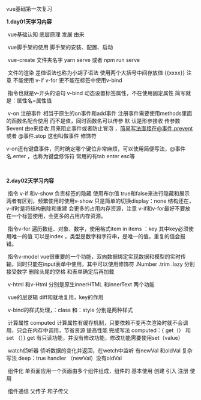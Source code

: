 vue基础第一次复习

**1.day01天学习内容**

​	vue基础认知 底层原理 发展 由来

​	vue脚手架的使用  脚手架的安装、配置、启动

​		vue-create 文件夹名字 yarn serve 或者 npm run serve

​	文件的渲染 差值语法也称为小胡子语法 使用两个大括号中间存放值  {{xxxx}} 注意 不能使用 v-if v-for 更不能在标签中使用v-bind

​	指令也就是v-开头的语句 v-bind 动态设置标签属性，不在使用固定属性 简写就是：属性名=属性值

​	v-on 注册事件 相当于原生的on事件和add事件  注册事件需要使用methods里面的函数名配合使用 而不是值，同时函数名可以传参 默	认是形参接收 传参数$event 由e来接收 用来阻止事件或者防止冒泡 ，简易写法直接在@事件.prevent 或者 @事件.stop  这也叫做事件	修饰符

​	v-on还有键盘事件，同时确定哪个键位非常麻烦，可以使用简便写法，@事件名.enter ，也称为键盘修饰符 常用的有tab enter esc等

​	

**2.day02天学习内容**

​	指令 v-if 和v-show 负责标签的隐藏 使用布尔值 true和false来进行隐藏和展示 两者有区别，频繁使用时使用v-show 只是简单的切换display：none 结构还在，v-if时是将结构删除和重建 会更多的占用内存资源，注意 v-if和v-for最好不要放在一个标签使用，会更多的占用内存资源。

​	指令v-for 遍历数组、对象、数字，使用格式item in items  ：key 其中key必须使用唯一的值 可以是index ，类型是数字和字符串，是唯一的值，重复的值会报错。

​	指令v-model vue很重要的一个功能，双向数据绑定实现数据和模型的实时传输，同时只能在input表单中使用，其中可以使用修饰符 .Number .trim .lazy 分别接受数字 删除头尾的空格 和表单确定后再加载

​	v-html 和v-Html 分别是原生innerHTML 和innerText 两个功能

​	vue的层逻辑 diff和就地复用，key的作用

​	v-bind的样式处理，：class 和：style 分别是两种样式

​	计算属性 computed 计算属性有缓存机制，只要依赖不变再次渲染时就不会调用，只会在内存中调用，节省资源 提高性能 完成写法 computed：{ get（） 和set （）} get 有只读功能，并没有修改功能，修改功能需要使用set（value）

​	watch侦听器 侦听数据的变化并返回，在wetch中监听 有newVal 和oldVal 复杂写法 deep：true handler （newVal）没有oldVal 

​	组件化 单页面应用一个页面由多个组件组成，组件的 基本使用 创建 引入 注册 使用

​	组件通信 父传子 和子传父

​	